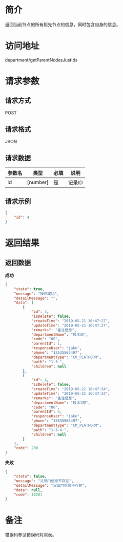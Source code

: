 # 简介
返回当前节点的所有祖先节点的信息，同时包含自身的信息。

# 访问地址
department/getParentNodesJustIds

# 请求参数

## 请求方式
POST

## 请求格式
JSON

## 请求数据
|参数名|类型|必填|说明|
|-|-|-|-|
|id|[number]|是|记录ID|

## 请求示例
```json
{
	"id": 4
}
```

# 返回结果
## 返回数据
**成功**
```json
{
    "state": true,
    "message": "操作成功",
    "detailMessage": "",
    "data": [
        {
            "id": 3,
            "isDelete": false,
            "createTime": "2019-08-21 16:47:27",
            "updateTime": "2019-08-21 16:47:27",
            "remarks": "备注信息",
            "departmentName": "技术部",
            "code": "00",
            "parentId": 1,
            "responseUser": "jake",
            "phone": "13535565497",
            "departmentType": "CM_PLATFORM",
            "path": "1-3-",
            "children": null
        },
        {
            "id": 4,
            "isDelete": false,
            "createTime": "2019-08-21 16:47:34",
            "updateTime": "2019-08-21 16:47:34",
            "remarks": "备注信息",
            "departmentName": "技术1部",
            "code": "00",
            "parentId": 3,
            "responseUser": "jake",
            "phone": "13535565497",
            "departmentType": "CM_PLATFORM",
            "path": "1-3-4-",
            "children": null
        }
    ],
    "code": 200
}
```

**失败**
```json
{
    "state": false,
    "message": "父部门信息不存在",
    "detailMessage": "父部门信息不存在",
    "data": null,
    "code": 10201
}
```



# 备注
错误码参见错误码对照表。
